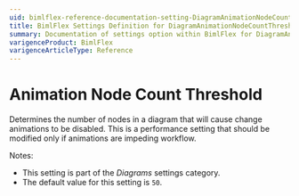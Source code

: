 ```yaml
---
uid: bimlflex-reference-documentation-setting-DiagramAnimationNodeCountThreshold
title: BimlFlex Settings Definition for DiagramAnimationNodeCountThreshold
summary: Documentation of settings option within BimlFlex for DiagramAnimationNodeCountThreshold
varigenceProduct: BimlFlex
varigenceArticleType: Reference
---
```


# Animation Node Count Threshold

Determines the number of nodes in a diagram that will cause change animations to be disabled. This is a performance setting that should be modified only if animations are impeding workflow.

Notes:

* This setting is part of the *Diagrams* settings category.
* The default value for this setting is `50`.